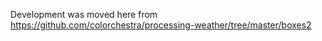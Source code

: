 Development was moved here from https://github.com/colorchestra/processing-weather/tree/master/boxes2

